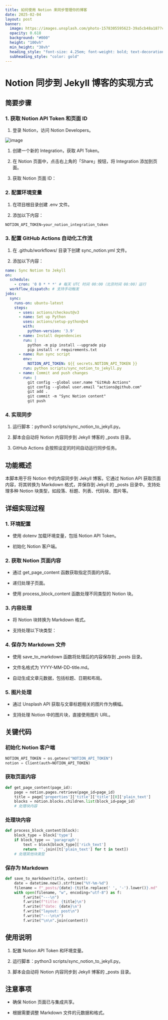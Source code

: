 ```yaml
---
title: 如何使用 Notion 来同步管理你的博客
date: 2025-02-04
layout: post
banner:
  image: https://images.unsplash.com/photo-1578305595623-39a5cb48a187?crop=entropy&cs=tinysrgb&fit=max&fm=jpg&ixid=M3w2OTIwMzJ8MHwxfHJhbmRvbXx8fHx8fHx8fDE3Mzg2NjQzNzV8&ixlib=rb-4.0.3&q=80&w=1080
  opacity: 0.618
  background: "#000"
  height: "100vh"
  min_height: "38vh"
  heading_style: "font-size: 4.25em; font-weight: bold; text-decoration: underline"
  subheading_style: "color: gold"
---
```


# Notion 同步到 Jekyll 博客的实现方式

## 简要步骤

### 1. 获取 Notion API Token 和页面 ID

1. 登录 Notion，访问 Notion Developers。

![image](https://prod-files-secure.s3.us-west-2.amazonaws.com/a7a0cc5a-89b9-4cda-8686-1fba0ca52f40/d19c1afe-dea5-4312-9333-786b0ba83054/image.png?X-Amz-Algorithm=AWS4-HMAC-SHA256&X-Amz-Content-Sha256=UNSIGNED-PAYLOAD&X-Amz-Credential=ASIAZI2LB466TYSWUYZZ%2F20250204%2Fus-west-2%2Fs3%2Faws4_request&X-Amz-Date=20250204T101934Z&X-Amz-Expires=3600&X-Amz-Security-Token=IQoJb3JpZ2luX2VjEBIaCXVzLXdlc3QtMiJHMEUCIGLXNs8XssI4PEEl%2FSSifzDihBWd1J3a2NM1Oon3GGUVAiEA9rDpdtnqYybVwBQ0E9wyVnWpawbrRkyc03enTdUegk4q%2FwMIKxAAGgw2Mzc0MjMxODM4MDUiDOy8eAwpRhD5Do47mSrcA7tzZIKpkYQwefuu5rzgZuUSj2S1DQpgZYNln6kVimN%2BjnmVirNc0Vw78vamgTcIb5k83NxsptbvkXb4mMgePWA5CQj72Pq0btjzCPxiIfraX2FMyXO7keWjqkuVIYHv%2FlkFf2yAji70vF57f%2BYmbjl5YJSMWbOelki2PAWXRC6zBrdVNCNvTn5pMIkrRYCiv3sPos4gNH5U49GQPvc%2F4o4RyPTisiY%2Fy9rL5j%2BLqL2Z5aHBoKWzGs%2FEXUg7UsF4qNGdWAFTWdKZbMurYNwBx1jg%2BgVMDlAOTz5urQboB38T1kp2TagJTRLNBQ%2FoAOAyHavBCnqmSzen208vYOTmKOxPPYw3Pyf7Jw6E59Bc1KxFdXzkA63LhFvwnrlQZZjfUsHCI1ck5vKo%2FP%2FoSeND9jgTIkptDS0zHSGAQnNM6n0AUEW%2FWvlmbzSgfcnMyTcVJJTkyczpvie2LEVbxb9YMtrufai2Px9bcH5ETAKyzkncNXA4ENh%2BlKkWWg%2FX90hosU1GyZW%2Bj8LSP3I30OBAKYSYfUKlU1hTNXFMRnb8LKEJkfhrdslrSpBFDZbim407vJBqjOhluKYpR3YandIiokN4cH%2Bv1puZcV%2BBOF9G7Z0jldfd8Y1%2BiSpNHItyMJ%2FMh70GOqUB%2FDjVoxz7lfanPk0%2FEbwTE59OGVNQI5%2BVaawf8wmWHwbIdtv7NIG7vnQ9QAkj5F8lI%2Byp%2F8vmBSv8Dab%2BcecHXw9CVkW9XKqLIdES7j%2F4B7J4B4sfp6k430j%2FWuHfLB6LQZaRBwWEYeH5mkJ0NbgILapZAcTokWFLwgM9I%2FTsWl08W%2FbztQYfz4N9ByMstO4rKu6tpI8bt2sIM6yrcpu%2B1Y9lrynX&X-Amz-Signature=1323d7c2c8f64af19a709f05c314bc922214ab8738cce686eed850d89c52c34c&X-Amz-SignedHeaders=host&x-id=GetObject)

1. 创建一个新的 Integration，获取 API Token。

1. 在 Notion 页面中，点击右上角的「Share」按钮，将 Integration 添加到页面。

1. 获取 Notion 页面 ID：


### 2. 配置环境变量

1. 在项目根目录创建 .env 文件。

1. 添加以下内容：

```javascript
NOTION_API_TOKEN=your_notion_integration_token
```

### 3. 配置 GitHub Actions 自动化工作流

1. 在 .github/workflows/ 目录下创建 sync_notion.yml 文件。

1. 添加以下内容：

```yaml
name: Sync Notion to Jekyll
on:
  schedule:
    - cron: '0 0 * * *' # 每天 UTC 时间 00:00（北京时间 08:00）运行
  workflow_dispatch: # 支持手动触发
jobs:
  sync:
    runs-on: ubuntu-latest
    steps:
      - uses: actions/checkout@v3
      - name: Set up Python
        uses: actions/setup-python@v4
        with:
          python-version: '3.9'
      - name: Install dependencies
        run: |
          python -m pip install --upgrade pip
          pip install -r requirements.txt
      - name: Run sync script
        env:
          NOTION_API_TOKEN: ${{ secrets.NOTION_API_TOKEN }}
        run: python scripts/sync_notion_to_jekyll.py
      - name: Commit and push changes
        run: |
          git config --global user.name "GitHub Actions"
          git config --global user.email "actions@github.com"
          git add .
          git commit -m "Sync Notion content"
          git push
```

### 4. 实现同步

1. 运行脚本：python3 scripts/sync_notion_to_jekyll.py。

1. 脚本会自动将 Notion 内容同步到 Jekyll 博客的 _posts 目录。

1. GitHub Actions 会按照设定的时间自动运行同步任务。

## 功能概述

本脚本用于将 Notion 中的内容同步到 Jekyll 博客。它通过 Notion API 获取页面内容，将其转换为 Markdown 格式，并保存到 Jekyll 的 _posts 目录中。支持处理多种 Notion 块类型，如段落、标题、列表、代码块、图片等。

## 详细实现过程

### 1. 环境配置

- 使用 dotenv 加载环境变量，包括 Notion API Token。

- 初始化 Notion 客户端。

### 2. 获取 Notion 页面内容

- 通过 get_page_content 函数获取指定页面的内容。

- 递归处理子页面。

- 使用 process_block_content 函数处理不同类型的 Notion 块。

### 3. 内容处理

- 将 Notion 块转换为 Markdown 格式。

- 支持处理以下块类型：


### 4. 保存为 Markdown 文件

- 使用 save_to_markdown 函数将处理后的内容保存到 _posts 目录。

- 文件名格式为 YYYY-MM-DD-title.md。

- 自动生成文章元数据，包括标题、日期和布局。

### 5. 图片处理

- 通过 Unsplash API 获取与文章标题相关的图片作为横幅。

- 支持处理 Notion 中的图片块，直接使用图片 URL。

## 关键代码

### 初始化 Notion 客户端

```python
NOTION_API_TOKEN = os.getenv("NOTION_API_TOKEN")
notion = Client(auth=NOTION_API_TOKEN)
```

### 获取页面内容

```python
def get_page_content(page_id):
    page = notion.pages.retrieve(page_id=page_id)
    title = page['properties']['title']['title'][0]['plain_text']
    blocks = notion.blocks.children.list(block_id=page_id)
    # 处理块内容
```

### 处理块内容

```python
def process_block_content(block):
    block_type = block['type']
    if block_type == 'paragraph':
        text = block[block_type]['rich_text']
        return ''.join([t['plain_text'] for t in text])
    # 处理其他块类型
```

### 保存为 Markdown

```python
def save_to_markdown(title, content):
    date = datetime.now().strftime("%Y-%m-%d")
    filename = f"_posts/{date}-{title.replace(' ', '-').lower()}.md"
    with open(filename, "w", encoding="utf-8") as f:
        f.write("---\n")
        f.write(f"title: {title}\n")
        f.write(f"date: {date}\n")
        f.write("layout: post\n")
        f.write("---\n\n")
        f.write("\n\n".join(content))
```

## 使用说明

1. 配置 Notion API Token 和环境变量。

1. 运行脚本：python3 scripts/sync_notion_to_jekyll.py。

1. 脚本会自动将 Notion 内容同步到 Jekyll 博客的 _posts 目录。

## 注意事项

- 确保 Notion 页面已与集成共享。

- 根据需要调整 Markdown 文件的元数据和格式。